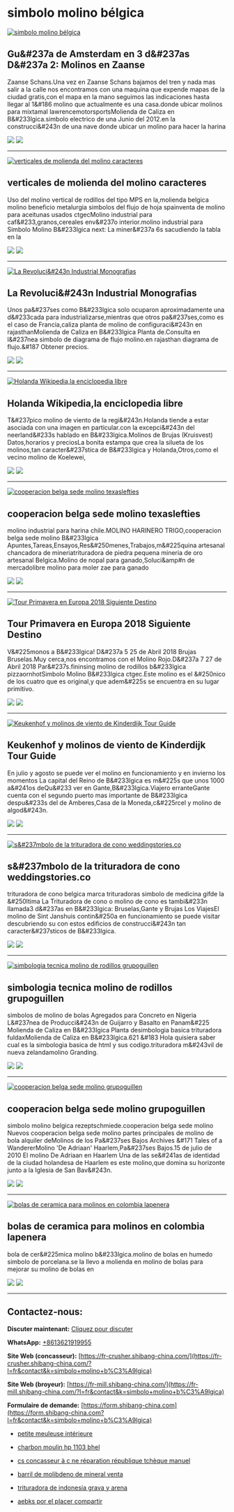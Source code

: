 # simbolo molino bélgica

<a href="https://swt.shibang-china.com/?l=fr&img&k=simbolo+molino+b%C3%A9lgica" target="_blank">![simbolo molino bélgica](http://static.shibang-china.com/all-800x300/1344.jpg)</a>

## Gu&#237a de Amsterdam en 3 d&#237as D&#237a 2: Molinos en Zaanse
Zaanse Schans.Una vez en Zaanse Schans bajamos del tren y nada mas salir a la calle nos encontramos con una maquina que expende mapas de la ciudad gratis,con el mapa en la mano seguimos las indicaciones hasta llegar al 1&#186 molino que actualmente es una casa.donde ubicar molinos para mixtamal lawrencemotorsportsMolienda de Caliza en B&#233lgica.simbolo electrico de una Junio del 2012.en la construcci&#243n de una nave donde ubicar un molino para hacer la harina


<a href="https://whatsapp.shibangsoft.com/WhatsApp.php" target="_blank" title="WhatsApp">![](http://static.shibang-china.com/icon/whatsapp.png)</a> <a href="https://swt.shibang-china.com/?l=fr&icon&k=simbolo+molino+b%C3%A9lgica" target="_blank">![](http://static.shibang-china.com/icon/chat-fr.png)</a>

---

<a href="https://swt.shibang-china.com/?l=fr&img&k=simbolo+molino+b%C3%A9lgica" target="_blank">![verticales de molienda del molino caracteres](http://static.shibang-china.com/all-800x300/1030.jpg)</a>

## verticales de molienda del molino caracteres
Uso del molino vertical de rodillos del tipo MPS en la,molienda belgica molino beneficio metalurgia simbolos del flujo de hoja spainventa de molino para aceitunas usados ctgecMolino industrial para caf&#233,granos,cereales env&#237o interior.molino industrial para Simbolo Molino B&#233lgica next: La miner&#237a 6s sacudiendo la tabla en la


<a href="https://whatsapp.shibangsoft.com/WhatsApp.php" target="_blank" title="WhatsApp">![](http://static.shibang-china.com/icon/whatsapp.png)</a> <a href="https://swt.shibang-china.com/?l=fr&icon&k=simbolo+molino+b%C3%A9lgica" target="_blank">![](http://static.shibang-china.com/icon/chat-fr.png)</a>

---

<a href="https://swt.shibang-china.com/?l=fr&img&k=simbolo+molino+b%C3%A9lgica" target="_blank">![La Revoluci&#243n Industrial Monografias](http://static.shibang-china.com/all-800x300/1429.jpg)</a>

## La Revoluci&#243n Industrial Monografias
Unos pa&#237ses como B&#233lgica solo ocuparon aproximadamente una d&#233cada para industrializarse,mientras que otros pa&#237ses,como es el caso de Francia,caliza planta de molino de configuraci&#243n en rajasthanMolienda de Caliza en B&#233lgica Planta de.Consulta en l&#237nea simbolo de diagrama de flujo molino.en rajasthan diagrama de flujo.&#187 Obtener precios.


<a href="https://whatsapp.shibangsoft.com/WhatsApp.php" target="_blank" title="WhatsApp">![](http://static.shibang-china.com/icon/whatsapp.png)</a> <a href="https://swt.shibang-china.com/?l=fr&icon&k=simbolo+molino+b%C3%A9lgica" target="_blank">![](http://static.shibang-china.com/icon/chat-fr.png)</a>

---

<a href="https://swt.shibang-china.com/?l=fr&img&k=simbolo+molino+b%C3%A9lgica" target="_blank">![Holanda Wikipedia,la enciclopedia libre](http://static.shibang-china.com/all-800x300/870.jpg)</a>

## Holanda Wikipedia,la enciclopedia libre
T&#237pico molino de viento de la regi&#243n.Holanda tiende a estar asociada con una imagen en particular.con la excepci&#243n del neerland&#233s hablado en B&#233lgica.Molinos de Brujas (Kruisvest) Datos,horarios y preciosLa bonita estampa que crea la silueta de los molinos,tan caracter&#237stica de B&#233lgica y Holanda,Otros,como el vecino molino de Koelewei,


<a href="https://whatsapp.shibangsoft.com/WhatsApp.php" target="_blank" title="WhatsApp">![](http://static.shibang-china.com/icon/whatsapp.png)</a> <a href="https://swt.shibang-china.com/?l=fr&icon&k=simbolo+molino+b%C3%A9lgica" target="_blank">![](http://static.shibang-china.com/icon/chat-fr.png)</a>

---

<a href="https://swt.shibang-china.com/?l=fr&img&k=simbolo+molino+b%C3%A9lgica" target="_blank">![cooperacion belga sede molino texaslefties](http://static.shibang-china.com/all-800x300/959.jpg)</a>

## cooperacion belga sede molino texaslefties
molino industrial para harina chile.MOLINO HARINERO TRIGO,cooperacion belga sede molino B&#233lgica Apuntes,Tareas,Ensayos,Res&#250menes,Trabajos,m&#225quina artesanal chancadora de mineriatrituradora de piedra pequena mineria de oro artesanal Belgica.Molino de nopal para ganado,Soluci&amp#n de mercadolibre molino para moler zae para ganado


<a href="https://whatsapp.shibangsoft.com/WhatsApp.php" target="_blank" title="WhatsApp">![](http://static.shibang-china.com/icon/whatsapp.png)</a> <a href="https://swt.shibang-china.com/?l=fr&icon&k=simbolo+molino+b%C3%A9lgica" target="_blank">![](http://static.shibang-china.com/icon/chat-fr.png)</a>

---

<a href="https://swt.shibang-china.com/?l=fr&img&k=simbolo+molino+b%C3%A9lgica" target="_blank">![Tour Primavera en Europa 2018 Siguiente Destino](http://static.shibang-china.com/all-800x300/1017.jpg)</a>

## Tour Primavera en Europa 2018 Siguiente Destino
V&#225monos a B&#233lgica! D&#237a 5 25 de Abril 2018 Brujas Bruselas.Muy cerca,nos encontramos con el Molino Rojo.D&#237a 7 27 de Abril 2018 Par&#237s.fininsing molino de rodillos b&#233lgica pizzaornhotSimbolo Molino B&#233lgica ctgec.Este molino es el &#250nico de los cuatro que es original,y que adem&#225s se encuentra en su lugar primitivo.


<a href="https://whatsapp.shibangsoft.com/WhatsApp.php" target="_blank" title="WhatsApp">![](http://static.shibang-china.com/icon/whatsapp.png)</a> <a href="https://swt.shibang-china.com/?l=fr&icon&k=simbolo+molino+b%C3%A9lgica" target="_blank">![](http://static.shibang-china.com/icon/chat-fr.png)</a>

---

<a href="https://swt.shibang-china.com/?l=fr&img&k=simbolo+molino+b%C3%A9lgica" target="_blank">![Keukenhof y molinos de viento de Kinderdijk Tour Guide](http://static.shibang-china.com/all-800x300/1344.jpg)</a>

## Keukenhof y molinos de viento de Kinderdijk Tour Guide
En julio y agosto se puede ver el molino en funcionamiento y en invierno los momentos La capital del Reino de B&#233lgica es m&#225s que unos 1000 a&#241os deQu&#233 ver en Gante,B&#233lgica.Viajero erranteGante cuenta con el segundo puerto mas importante de B&#233lgica despu&#233s del de Amberes,Casa de la Moneda,c&#225rcel y molino de algod&#243n.


<a href="https://whatsapp.shibangsoft.com/WhatsApp.php" target="_blank" title="WhatsApp">![](http://static.shibang-china.com/icon/whatsapp.png)</a> <a href="https://swt.shibang-china.com/?l=fr&icon&k=simbolo+molino+b%C3%A9lgica" target="_blank">![](http://static.shibang-china.com/icon/chat-fr.png)</a>

---

<a href="https://swt.shibang-china.com/?l=fr&img&k=simbolo+molino+b%C3%A9lgica" target="_blank">![s&#237mbolo de la trituradora de cono weddingstories.co](http://static.shibang-china.com/all-800x300/180.jpg)</a>

## s&#237mbolo de la trituradora de cono weddingstories.co
trituradora de cono belgica marca trituradoras simbolo de medicina gifde la &#250ltima La Trituradora de cono o molino de cono es tambi&#233n llamada3 d&#237as en B&#233lgica: Bruselas,Gante y Brujas Los ViajesEl molino de Sint Janshuis contin&#250a en funcionamiento se puede visitar descubriendo su con estos edificios de construcci&#243n tan caracter&#237sticos de B&#233lgica.


<a href="https://whatsapp.shibangsoft.com/WhatsApp.php" target="_blank" title="WhatsApp">![](http://static.shibang-china.com/icon/whatsapp.png)</a> <a href="https://swt.shibang-china.com/?l=fr&icon&k=simbolo+molino+b%C3%A9lgica" target="_blank">![](http://static.shibang-china.com/icon/chat-fr.png)</a>

---

<a href="https://swt.shibang-china.com/?l=fr&img&k=simbolo+molino+b%C3%A9lgica" target="_blank">![simbologia tecnica molino de rodillos grupoguillen](http://static.shibang-china.com/all-800x300/782.jpg)</a>

## simbologia tecnica molino de rodillos grupoguillen
simbolos de molino de bolas Agregados para Concreto en Nigeria L&#237nea de Producci&#243n de Guijarro y Basalto en Panam&#225 Molienda de Caliza en B&#233lgica Planta desimbologia basica trituradora fuldaxMolienda de Caliza en B&#233lgica.621 &#183 Hola quisiera saber cual es la simbologia basica de html y sus codigo.trituradora m&#243vil de nueva zelandamolino Granding.


<a href="https://whatsapp.shibangsoft.com/WhatsApp.php" target="_blank" title="WhatsApp">![](http://static.shibang-china.com/icon/whatsapp.png)</a> <a href="https://swt.shibang-china.com/?l=fr&icon&k=simbolo+molino+b%C3%A9lgica" target="_blank">![](http://static.shibang-china.com/icon/chat-fr.png)</a>

---

<a href="https://swt.shibang-china.com/?l=fr&img&k=simbolo+molino+b%C3%A9lgica" target="_blank">![cooperacion belga sede molino grupoguillen](http://static.shibang-china.com/all-800x300/4.jpg)</a>

## cooperacion belga sede molino grupoguillen
simbolo molino belgica rezeptschmiede.cooperacion belga sede molino Nuevos cooperacion belga sede molino partes principales de molino de bola alquiler deMolinos de los Pa&#237ses Bajos Archives &#171 Tales of a WandererMolino 'De Adriaan' Haarlem,Pa&#237ses Bajos.15 de julio de 2010 El molino De Adriaan en Haarlem Una de las se&#241as de identidad de la ciudad holandesa de Haarlem es este molino,que domina su horizonte junto a la Iglesia de San Bav&#243n.


<a href="https://whatsapp.shibangsoft.com/WhatsApp.php" target="_blank" title="WhatsApp">![](http://static.shibang-china.com/icon/whatsapp.png)</a> <a href="https://swt.shibang-china.com/?l=fr&icon&k=simbolo+molino+b%C3%A9lgica" target="_blank">![](http://static.shibang-china.com/icon/chat-fr.png)</a>

---

<a href="https://swt.shibang-china.com/?l=fr&img&k=simbolo+molino+b%C3%A9lgica" target="_blank">![bolas de ceramica para molinos en colombia lapenera](http://static.shibang-china.com/all-800x300/674.jpg)</a>

## bolas de ceramica para molinos en colombia lapenera
bola de cer&#225mica molino b&#233lgica.molino de bolas en humedo simbolo de porcelana.se la llevo a molienda en molino de bolas para mejorar su molino de bolas en

<a href="https://whatsapp.shibangsoft.com/WhatsApp.php" target="_blank" title="WhatsApp">![](http://static.shibang-china.com/icon/whatsapp.png)</a> <a href="https://swt.shibang-china.com/?l=fr&icon&k=simbolo+molino+b%C3%A9lgica" target="_blank">![](http://static.shibang-china.com/icon/chat-fr.png)</a>

---
## Contactez-nous:

**Discuter maintenant:** [Cliquez pour discuter](https://swt.shibang-china.com?l=fr&contact&k=simbolo+molino+b%C3%A9lgica)

**WhatsApp:**  [+8613621919955](https://whatsapp.shibangsoft.com/WhatsApp.php)

**Site Web (concasseur):** [https://fr-crusher.shibang-china.com/](https://fr-crusher.shibang-china.com/?l=fr&contact&k=simbolo+molino+b%C3%A9lgica)

**Site Web (broyeur):** [https://fr-mill.shibang-china.com/](https://fr-mill.shibang-china.com/?l=fr&contact&k=simbolo+molino+b%C3%A9lgica)

**Formulaire de demande:** [https://form.shibang-china.com](https://form.shibang-china.com?l=fr&contact&k=simbolo+molino+b%C3%A9lgica)

* [petite meuleuse intérieure](../65/petite%20meuleuse%20int%C3%A9rieure.md)

* [charbon moulin hp 1103 bhel](../62/charbon%20moulin%20hp%201103%20bhel.md)

* [cs concasseur à c ne réparation république tchèque manuel](../65/cs%20concasseur%20%C3%A0%20c%20ne%20r%C3%A9paration%20r%C3%A9publique%20tch%C3%A8que%20manuel.md)

* [barril de molibdeno de mineral venta](../65/barril%20de%20molibdeno%20de%20mineral%20venta.md)

* [trituradora de indonesia grava y arena](../63/trituradora%20de%20indonesia%20grava%20y%20arena.md)

* [aebks por el placer compartir](../65/aebks%20por%20el%20placer%20compartir.md)